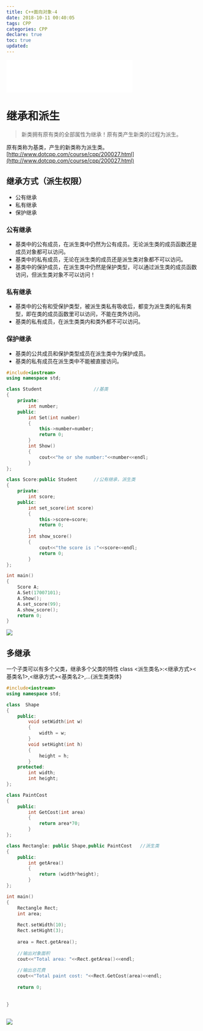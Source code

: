 ```yaml
---
title: C++面向对象-4
date: 2018-10-11 00:40:05
tags: CPP
categories: CPP
declare: true
toc: true
updated:
---
```

<iframe frameborder="no" border="0" marginwidth="0" marginheight="0" width=330 height=86 src="//music.163.com/outchain/player?type=2&id=461748517&auto=1&height=66"></iframe>

# 继承和派生
>新类拥有原有类的全部属性为继承！原有类产生新类的过程为派生。

原有类称为基类，产生的新类称为派生类。
[http://www.dotcpp.com/course/cpp/200027.html](http://www.dotcpp.com/course/cpp/200027.html)
## 继承方式（派生权限）
* 公有继承
* 私有继承
* 保护继承

<!-- more -->

### 公有继承
* 基类中的公有成员，在派生类中仍然为公有成员。无论派生类的成员函数还是成员对象都可以访问。
* 基类中的私有成员，无论在派生类的成员还是派生类对象都不可以访问。
* 基类中的保护成员，在派生类中仍然是保护类型，可以通过派生类的成员函数访问，但派生类对象不可以访问！

### 私有继承
- 基类中的公有和受保护类型，被派生类私有吸收后，都变为派生类的私有类型，即在类的成员函数里可以访问，不能在类外访问。
- 基类的私有成员，在派生类类内和类外都不可以访问。

### 保护继承
- 基类的公共成员和保护类型成员在派生类中为保护成员。
- 基类的私有成员在派生类中不能被直接访问。

```c++
#include<iostream>
using namespace std;

class Student                   //基类 
{
	private:
	    int number;
	public:
		int Set(int number)
		{
			this->number=number;
			return 0;
		}
		int Show()
		{
			cout<<"he or she number:"<<number<<endl;
		}
};

class Score:public Student      //公有继承，派生类 
{
	private:
	    int score;
	public:
		int set_score(int score)
		{
			this->score=score;
			return 0;
		}
		int show_score()
		{
			cout<<"the score is :"<<score<<endl;
			return 0;
		}	
};

int main()
{
	Score A;
	A.Set(17007101);
	A.Show();
	A.set_score(99);
	A.show_score();
	return 0;
}
```
![](https://i.imgur.com/jpF5xiJ.png)

## 多继承
一个子类可以有多个父类，继承多个父类的特性
	class <派生类名>:<继承方式><基类名1>,<继承方式><基类名2>,...{派生类类体}

```c++
#include<iostream>
using namespace std;

class  Shape
{
	public:
		void setWidth(int w)
		{
			width = w;
		}
		void setHight(int h)
		{
			height = h;
		}
	protected:
		int width;
		int height;
};

class PaintCost 
{
	public:
	    int GetCost(int area)
		{
			return area*70;
		} 
};

class Rectangle: public Shape,public PaintCost   //派生类 
{
	public:
		int getArea()
		{
			return (width*height); 
		}
};

int main()
{
	Rectangle Rect;
	int area;
	
	Rect.setWidth(10);
	Rect.setHight(3);
	
	area = Rect.getArea();
	
	//输出对象面积
	cout<<"Total area: "<<Rect.getArea()<<endl;
	
	//输出总花费
	cout<<"Total paint cost: "<<Rect.GetCost(area)<<endl;
	
	return 0; 
	
	
}
```

![](https://i.imgur.com/QwAzhpK.png)
---